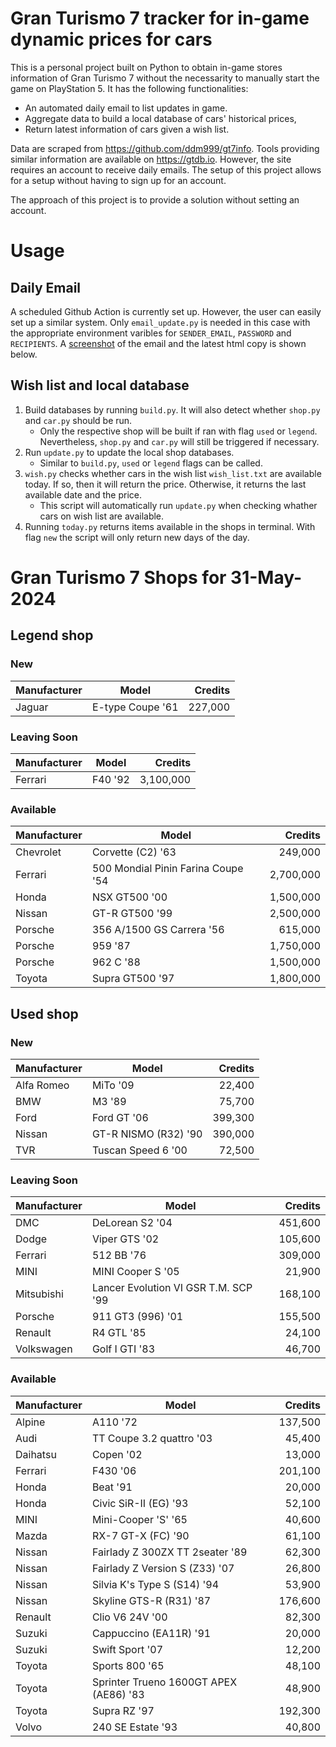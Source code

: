 # Gran Turismo 7 tracker for in-game dynamic prices for cars

This is a personal project built on Python to obtain in-game stores information of Gran Turismo 7 without the necessarity to manually start the game on PlayStation 5. It has the following functionalities:

- An automated daily email to list updates in game.
- Aggregate data to build a local database of cars' historical prices,
- Return latest information of cars given a wish list.

Data are scraped from https://github.com/ddm999/gt7info. Tools providing similar information are available on https://gtdb.io. However, the site requires an account to receive daily emails. The setup of this project allows for a setup without having to sign up for an account.

The approach of this project is to provide a solution without setting an account.

# Usage

## Daily Email

A scheduled Github Action is currently set up. However, the user can easily set up a similar system. Only `email_update.py` is needed in this case with the appropriate environment varibles for `SENDER_EMAIL`, `PASSWORD` and `RECIPIENTS`. A [screenshot](https://raw.githubusercontent.com/marcohoucheng/Gran-Turismo-7-Price-Tracker/main/data/email_screenshot.png) of the email and the latest html copy is shown below.

## Wish list and local database

1. Build databases by running `build.py`. It will also detect whether `shop.py` and `car.py` should be run.
    - Only the respective shop will be built if ran with flag `used` or `legend`. Nevertheless, `shop.py` and `car.py` will still be triggered if necessary.
2. Run `update.py` to update the local shop databases.
    - Similar to `build.py`, `used` or `legend` flags can be called.
3. `wish.py` checks whether cars in the wish list `wish_list.txt` are available today. If so, then it will return the price. Otherwise, it returns the last available date and the price.
    - This script will automatically run `update.py` when checking whather cars on wish list are available.
4. Running `today.py` returns items available in the shops in terminal. With flag `new` the script will only return new days of the day.


# Gran Turismo 7 Shops for 31-May-2024



## Legend shop

### New
 | Manufacturer | Model | Credits |
 | --- | --- | --: |
|Jaguar|E-type Coupe '61|227,000|

### Leaving Soon
 | Manufacturer | Model | Credits |
 | --- | --- | --: |
|Ferrari|F40 '92|3,100,000|

### Available
 | Manufacturer | Model | Credits |
 | --- | --- | --: |
|Chevrolet|Corvette (C2) '63|249,000|
|Ferrari|500 Mondial Pinin Farina Coupe '54|2,700,000|
|Honda|NSX GT500 '00|1,500,000|
|Nissan|GT-R GT500 '99|2,500,000|
|Porsche|356 A/1500 GS Carrera '56|615,000|
|Porsche|959 '87|1,750,000|
|Porsche|962 C '88|1,500,000|
|Toyota|Supra GT500 '97|1,800,000|


## Used shop

### New
 | Manufacturer | Model | Credits |
 | --- | --- | --: |
|Alfa Romeo|MiTo '09|22,400|
|BMW|M3 '89|75,700|
|Ford|Ford GT '06|399,300|
|Nissan|GT-R NISMO (R32) '90|390,000|
|TVR|Tuscan Speed 6 '00|72,500|

### Leaving Soon
 | Manufacturer | Model | Credits |
 | --- | --- | --: |
|DMC|DeLorean S2 '04|451,600|
|Dodge|Viper GTS '02|105,600|
|Ferrari|512 BB '76|309,000|
|MINI|MINI Cooper S '05|21,900|
|Mitsubishi|Lancer Evolution VI GSR T.M. SCP '99|168,100|
|Porsche|911 GT3 (996) '01|155,500|
|Renault|R4 GTL '85|24,100|
|Volkswagen|Golf I GTI '83|46,700|

### Available
 | Manufacturer | Model | Credits |
 | --- | --- | --: |
|Alpine|A110 '72|137,500|
|Audi|TT Coupe 3.2 quattro '03|45,400|
|Daihatsu|Copen '02|13,000|
|Ferrari|F430 '06|201,100|
|Honda|Beat '91|20,000|
|Honda|Civic SiR-II (EG) '93|52,100|
|MINI|Mini-Cooper 'S' '65|40,600|
|Mazda|RX-7 GT-X (FC) '90|61,100|
|Nissan|Fairlady Z 300ZX TT 2seater '89|62,300|
|Nissan|Fairlady Z Version S (Z33) '07|26,800|
|Nissan|Silvia K's Type S (S14) '94|53,900|
|Nissan|Skyline GTS-R (R31) '87|176,600|
|Renault|Clio V6 24V '00|82,300|
|Suzuki|Cappuccino (EA11R) '91|20,000|
|Suzuki|Swift Sport '07|12,200|
|Toyota|Sports 800 '65|48,100|
|Toyota|Sprinter Trueno 1600GT APEX (AE86) '83|48,900|
|Toyota|Supra RZ '97|192,300|
|Volvo|240 SE Estate '93|40,800|
